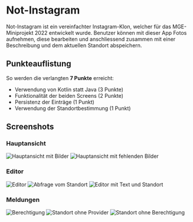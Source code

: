 # Not-Instagram
Not-Instagram ist ein vereinfachter Instagram-Klon, welcher für das MGE-Miniprojekt 2022 entwickelt wurde. Benutzer können mit dieser App Fotos aufnehmen, diese bearbeiten und anschliessend zusammen mit einer Beschreibung und dem aktuellen Standort abspeichern.

## Punkteauflistung
So werden die verlangten **7 Punkte** erreicht:

- Verwendung von Kotlin statt Java (3 Punkte)
- Funktionalität der beiden Screens (2 Punkte)
- Persistenz der Einträge (1 Punkt)
- Verwendung der Standortbestimmung (1 Punkt)

## Screenshots

### Hauptansicht

![Hauptansicht mit Bilder](screenshots/Screenshot_20221111_150604_com.example.notinstagram.jpg)
![Hauptansicht mit fehlenden Bilder](screenshots/Screenshot_20221111_150834_com.example.notinstagram.jpg)

### Editor

![Editor](screenshots/Screenshot_20221111_150918_com.example.notinstagram.jpg)
![Abfrage vom Standort](screenshots/Screenshot_20221111_150922_com.example.notinstagram.jpg)
![Editor mit Text und Standort](screenshots/Screenshot_20221111_150928_com.example.notinstagram.jpg)

### Meldungen

![Berechtigung](screenshots/Screenshot_20221111_151253_com.google.android.permissioncontroller.jpg)
![Standort ohne Provider](screenshots/Screenshot_20221111_151300_com.example.notinstagram.jpg)
![Standort ohne Berechtigung](screenshots/Screenshot_20221111_151310_com.example.notinstagram.jpg)
